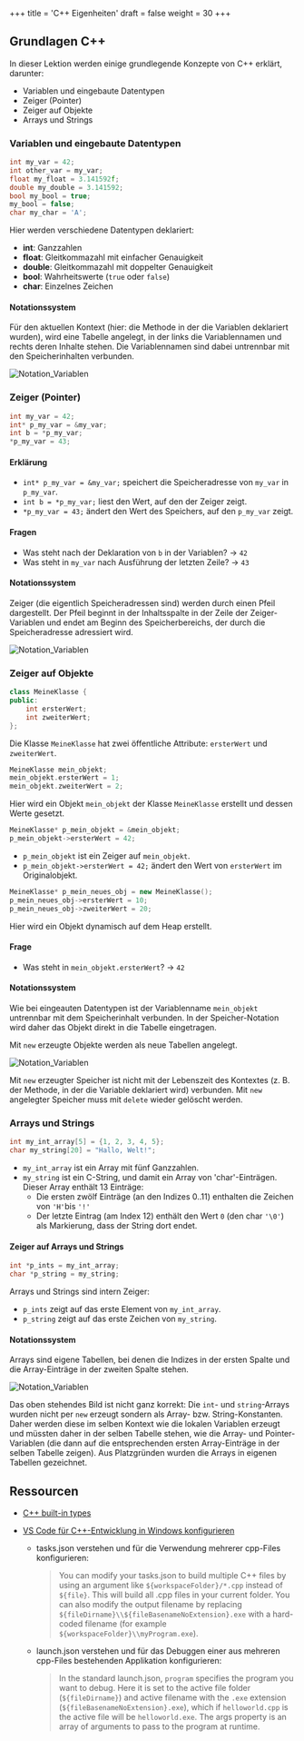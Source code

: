 +++
title = 'C++ Eigenheiten'
draft = false
weight = 30 
+++

<!--
## Inhalte

- C++ basics
  - Eingebaute Datentypen
    - int
    - float/double
    - boolean
    - void
    - char
  - Struktur-Anweisungen
    - if/else
    - for/while
  - Deklarationen
    - Methoden/Funktions-Header
    - Klassen
- Die Speicher-"Verwaltung" in C++
  - managed vs. unmanaged
  - `new` und `delete`
- Reference vs. Value-Semantik
  - Pointer
  - Referenzen
- Arrays, Pointer und Strings
- Ein Notationssystem für Speicher-Inhalte
- Eigene Datentypen (Klassen und Strukturen)
  - Konstruktoren und Destruktoren
  - Header (.h) und Code-Dateien (.cpp)
-->

## Grundlagen C++

In dieser Lektion werden einige grundlegende Konzepte von C++ erklärt, darunter:
- Variablen und eingebaute Datentypen
- Zeiger (Pointer)
- Zeiger auf Objekte
- Arrays und Strings


### Variablen und eingebaute Datentypen

```cpp
int my_var = 42;
int other_var = my_var;
float my_float = 3.141592f;
double my_double = 3.141592;
bool my_bool = true;
my_bool = false;
char my_char = 'A';
```
Hier werden verschiedene Datentypen deklariert:
- **int**: Ganzzahlen
- **float**: Gleitkommazahl mit einfacher Genauigkeit
- **double**: Gleitkommazahl mit doppelter Genauigkeit
- **bool**: Wahrheitswerte (`true` oder `false`)
- **char**: Einzelnes Zeichen

#### Notationssystem

Für den aktuellen Kontext (hier: die Methode in der die Variablen deklariert wurden), wird eine Tabelle angelegt, in der links die Variablennamen und rechts deren Inhalte stehen. Die Variablennamen sind dabei untrennbar mit den Speicherinhalten verbunden.

![Notation_Variablen](images/01_builtiins.png)

### Zeiger (Pointer)
```cpp
int my_var = 42;
int* p_my_var = &my_var;
int b = *p_my_var;
*p_my_var = 43;
```
#### Erklärung
- `int* p_my_var = &my_var;` speichert die Speicheradresse von `my_var` in `p_my_var`.
- `int b = *p_my_var;` liest den Wert, auf den der Zeiger zeigt.
- `*p_my_var = 43;` ändert den Wert des Speichers, auf den `p_my_var` zeigt.

#### Fragen
- Was steht nach der Deklaration von `b` in der Variablen? → `42`
- Was steht in `my_var` nach Ausführung der letzten Zeile? → `43`

#### Notationssystem

Zeiger (die eigentlich Speicheradressen sind) werden durch einen Pfeil dargestellt. Der Pfeil beginnt in der Inhaltsspalte in der Zeile der Zeiger-Variablen und endet am Beginn des Speicherbereichs, der durch die Speicheradresse adressiert wird.

![Notation_Variablen](images/02_pointer_on_int.png)



### Zeiger auf Objekte
```cpp
class MeineKlasse {
public:
    int ersterWert;
    int zweiterWert;
};
```
Die Klasse `MeineKlasse` hat zwei öffentliche Attribute: `ersterWert` und `zweiterWert`.

```cpp
MeineKlasse mein_objekt;
mein_objekt.ersterWert = 1;
mein_objekt.zweiterWert = 2;
```
Hier wird ein Objekt `mein_objekt` der Klasse `MeineKlasse` erstellt und dessen Werte gesetzt.


```cpp
MeineKlasse* p_mein_objekt = &mein_objekt;
p_mein_objekt->ersterWert = 42;
```
- `p_mein_objekt` ist ein Zeiger auf `mein_objekt`.
- `p_mein_objekt->ersterWert = 42;` ändert den Wert von `ersterWert` im Originalobjekt.

```cpp
MeineKlasse* p_mein_neues_obj = new MeineKlasse();
p_mein_neues_obj->ersterWert = 10;
p_mein_neues_obj->zweiterWert = 20;
```
Hier wird ein Objekt dynamisch auf dem Heap erstellt.

#### Frage
- Was steht in `mein_objekt.ersterWert`? → `42`

#### Notationssystem

Wie bei eingeauten Datentypen ist der Variablenname `mein_objekt` untrennbar mit dem Speicherinhalt verbunden. In der Speicher-Notation wird daher das Objekt direkt in die Tabelle eingetragen. 

Mit `new` erzeugte Objekte werden als neue Tabellen angelegt.

![Notation_Variablen](images/03_pointer_new.png)

Mit `new` erzeugter Speicher ist nicht mit der Lebenszeit des Kontextes (z. B. der Methode, in der die Variable deklariert wird) verbunden. Mit `new` angelegter Speicher muss mit `delete` wieder gelöscht werden.



### Arrays und Strings
```cpp
int my_int_array[5] = {1, 2, 3, 4, 5};
char my_string[20] = "Hallo, Welt!";
```
- `my_int_array` ist ein Array mit fünf Ganzzahlen.
- `my_string` ist ein C-String, und damit ein Array von 'char'-Einträgen. Dieser Array enthält 13 Einträge:
  - Die ersten zwölf Einträge (an den Indizes 0..11) enthalten die Zeichen von `'H'`bis `'!'`
  - Der letzte Eintrag (am Index 12) enthält den Wert `0` (den char `'\0'`) als Markierung, dass der String dort endet.

#### Zeiger auf Arrays und Strings
```cpp
int *p_ints = my_int_array;
char *p_string = my_string;
```
Arrays und Strings sind intern Zeiger:
- `p_ints` zeigt auf das erste Element von `my_int_array`.
- `p_string` zeigt auf das erste Zeichen von `my_string`.

#### Notationssystem

Arrays sind eigene Tabellen, bei denen die Indizes in der ersten Spalte und die Array-Einträge in der zweiten Spalte stehen. 

![Notation_Variablen](images/04_pointer_array.png)

Das oben stehendes Bild ist nicht ganz korrekt: Die `int`- und `string`-Arrays wurden nicht per `new` erzeugt sondern als Array- bzw. String-Konstanten. Daher werden diese im selben Kontext wie die lokalen Variablen erzeugt und müssten daher in der selben Tabelle stehen, wie die Array- und Pointer-Variablen (die dann auf die entsprechenden ersten Array-Einträge in der selben Tabelle zeigen). Aus Platzgründen wurden die Arrays in eigenen Tabellen gezeichnet.

## Ressourcen

- [C++ built-in types](https://learn.microsoft.com/en-us/cpp/cpp/fundamental-types-cpp?view=msvc-170)

- [VS Code für C++-Entwicklung in Windows konfigurieren](https://code.visualstudio.com/docs/cpp/config-msvc)
  - tasks.json verstehen und für die Verwendung mehrerer cpp-Files konfigurieren: 
    > You can modify your tasks.json to build multiple C++ files by using an argument like `${workspaceFolder}/*.cpp` instead of `${file}`. This will build all .cpp files in your current folder. You can also modify the output filename by replacing `${fileDirname}\\${fileBasenameNoExtension}.exe` with a hard-coded filename (for example `${workspaceFolder}\\myProgram.exe`).
    
  - launch.json verstehen und für das Debuggen einer aus mehreren cpp-Files bestehenden Applikation konfigurieren:
    > In the standard launch.json, `program` specifies the program you want to debug. Here it is set to the active file folder (`${fileDirname}`) and active filename with the `.exe` extension (`${fileBasenameNoExtension}.exe`), which if `helloworld.cpp` is the active file will be `helloworld.exe`. The args property is an array of arguments to pass to the program at runtime.

